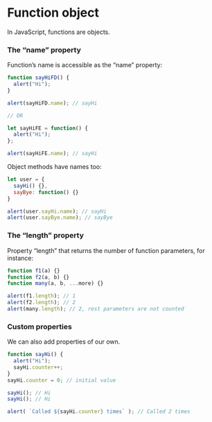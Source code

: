 # Function object
In JavaScript, functions are objects.

### The “name” property
Function’s name is accessible as the “name” property:
```js
function sayHiFD() {
  alert("Hi");
}

alert(sayHiFD.name); // sayHi

// OR

let sayHiFE = function() {
  alert("Hi");
};

alert(sayHiFE.name); // sayHi
```

Object methods have names too:
```js
let user = {
  sayHi() {},
  sayBye: function() {}
}

alert(user.sayHi.name); // sayHi
alert(user.sayBye.name); // sayBye
  ```

### The “length” property
Property “length” that returns the number of function parameters, for instance:
```js
function f1(a) {}
function f2(a, b) {}
function many(a, b, ...more) {}

alert(f1.length); // 1
alert(f2.length); // 2
alert(many.length); // 2, rest parameters are not counted
```

### Custom properties
We can also add properties of our own.
```js
function sayHi() {
  alert("Hi");
  sayHi.counter++;
}
sayHi.counter = 0; // initial value

sayHi(); // Hi
sayHi(); // Hi

alert( `Called ${sayHi.counter} times` ); // Called 2 times
```
